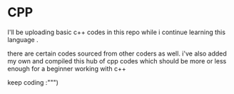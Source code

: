 # CPP
I'll be uploading basic c++ codes in this repo while i continue learning this language . 

there are certain codes sourced from other coders as well. i've also added my own and compiled this hub of cpp codes which should be more or less enough for a beginner working with c++

keep coding :""")
